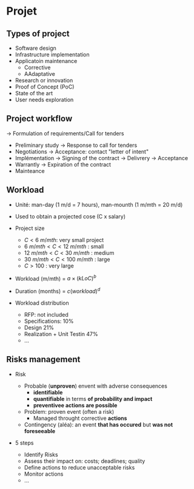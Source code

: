 # Projet

## Types of project
* Software design
* Infrastructure implementation
* Applicatoin maintenance
  - Corrective
  - AAdaptative
* Research or innovation
* Proof of Concept (PoC)
* State of the art
* User needs exploration

## Project workflow

-> Formulation of requirements/Call for tenders
* Preliminary study
-> Response to call for tenders
* Negotiations
-> Acceptance: contact "letter of intent"
* Implémentation
-> Signing of the contract
-> Delivrery
-> Acceptance
* Warrantly
-> Expiration of the contract
* Mainteance

## Workload
* Unité: man-day (1 m/d = 7 hours), man-mounth (1 m/mth = 20 m/d)
* Used to obtain a projected cose (C x salary)
* Project size
  - $C \lt 6\ m/mth$: very small project
  - $6\ m/mth \lt C \lt 12\ m/mth$ : small
  - $12\ m/mth \lt C \lt 30\ m/mth$ : medium
  - $30\ m/mth \lt C \lt 100\ m/mth$ : large
  - $C \gt 100$ : very large

* Workload (m/mth) = $a \times (kLoC)^b$
* Duration (months) = $c(workload)^d$

* Workload distribution
  - RFP: not included
  - Specifications: $10\%$
  - Design $21\%$
  - Realization + Unit Testin $47\%$
  - ...

## Risks management
* Risk
  - Probable (**unproven**) envent with adverse consequences
    + **identifiable**
    + **quantifiable** in terms **of probability and impact**
    + **preventivee actions are possible**
  - Problem: proven event (often a risk)
    + Managed throught corrective **actions**
  - Contingency (aléa): an event **that has occured** but **was not foreseeable**

* 5 steps
  - Identify Risks
  - Assess their impact on: costs; deadlines; quality
  - Define actions to reduce unacceptable risks
  - Monitor actions
  - ...
